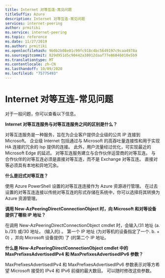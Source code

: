```yaml
---
title: Internet 对等互连-常见问题
titleSuffix: Azure
description: Internet 对等互连-常见问题
services: internet-peering
author: prmitiki
ms.service: internet-peering
ms.topic: reference
ms.date: 11/27/2019
ms.author: prmitiki
ms.openlocfilehash: 9b0b2b08e01c99fc918c4bc5649197c9caa4978a
ms.sourcegitcommit: 829d951d5c90442a38012daaf77e86046018e5b9
ms.translationtype: MT
ms.contentlocale: zh-CN
ms.lasthandoff: 10/09/2020
ms.locfileid: "75775493"
---
```

# <a name="internet-peering---faqs"></a>Internet 对等互连-常见问题

对于一般问题，你可以查看以下信息。

**Internet 对等互连服务与对等互连服务之间的区别是什么？**

对等互连服务是一种服务，旨在为企业客户提供企业级的公共 IP 连接到 Microsoft。 企业级 Internet 包括通过与 Microsoft 的高吞吐量连接性和用于实现 HA 连接的冗余的 Isp 提供的连接。 此外，用户流量经过优化，可实现最近的 Microsoft Edge 的延迟。 对等互连服务建立与合作伙伴运营商的对等互连。 与合作伙伴的对等互连必须是直接对等互连，而不是 Exchange 对等互连。 直接对等必须具有本地和异地冗余。

**什么是旧式对等互连？**

使用 Azure PowerShell 设置的对等互连连接作为 Azure 资源进行管理。 在过去设置的对等互连连接以传统对等互连的形式存储在系统中，你可以选择将其转换为 Azure 资源管理。

**调用 New-AzPeeringDirectConnectionObject 时，向 Microsoft 和对等设备提供了哪些 IP 地址？**

在调用 New-AzPeeringDirectConnectionObject cmdlet 时，会输入/31 地址 (a. b./31) 或/30 地址， (输入的) 。 第一个 IP 地址 (为对等机的设备指定了一个. b. + 0) ，并向 Microsoft 设备提供) 了 (的第二个 IP 地址。

**什么是 New-AzPeeringDirectConnectionObject cmdlet 中的 MaxPrefixesAdvertisedIPv4 和 MaxPrefixesAdvertisedIPv6 参数？**

MaxPrefixesAdvertisedIPv4 和 MaxPrefixesAdvertisedIPv6 参数表示对等方希望 Microsoft 接受的 IPv4 和 IPv6 前缀的最大数目。 可以随时修改这些参数。